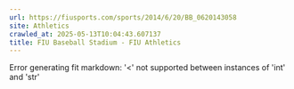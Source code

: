 ```yaml
---
url: https://fiusports.com/sports/2014/6/20/BB_0620143058
site: Athletics
crawled_at: 2025-05-13T10:04:43.607137
title: FIU Baseball Stadium - FIU Athletics
---
```


Error generating fit markdown: '<' not supported between instances of 'int' and 'str'